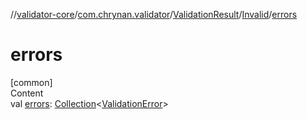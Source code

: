 //[validator-core](../../../../index.md)/[com.chrynan.validator](../../index.md)/[ValidationResult](../index.md)/[Invalid](index.md)/[errors](errors.md)



# errors  
[common]  
Content  
val [errors](errors.md): [Collection](https://kotlinlang.org/api/latest/jvm/stdlib/kotlin.collections/-collection/index.html)<[ValidationError](../../-validation-error/index.md)>  



